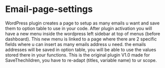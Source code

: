 # Email-page-settings
WordPress plugin creates a page to setup as many emails u want and save them to option table to use in your code.
After plugin activation you will have a new menu inside the wordpress left sidebar at top of menus (before dashboard).
This new menu is linked to a page where there are 2 specific fields where u can insert as many emails address u need.
the emails addresses will be saved in option table, you will be able to use the values stored there in your functions.
This is the original plugin V1.0 made for SaveThechildren, you have to re-adapt (titles, variable name) to ur scope.
